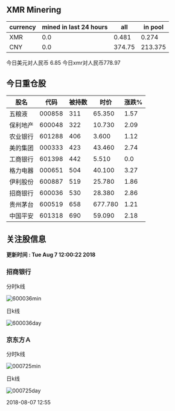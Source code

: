 ## XMR Minering

|currency|mined in last 24 hours|all|in pool|
|---|---|---|---|
|XMR|0.0|0.481|0.274|
|CNY|0.0|374.75|213.375|

今日美元对人民币 6.85	今日xmr对人民币778.97


## 今日重仓股 

|股名|代码|被持数|时价|涨跌%|
|---|---|---|---|---|
|五粮液|000858|311|65.350|1.57|
|保利地产|600048|322|10.730|2.09|
|农业银行|601288|406|3.600|1.12|
|美的集团|000333|423|43.460|2.74|
|工商银行|601398|442|5.510|0.0|
|格力电器|000651|504|40.100|3.27|
|伊利股份|600887|519|25.780|1.86|
|招商银行|600036|530|28.380|2.86|
|贵州茅台|600519|658|677.780|1.21|
|中国平安|601318|690|59.090|2.18|

## 关注股信息
**更新时间 : Tue Aug  7 12:00:22 2018**
### 招商银行 
分时k线

![600036min](http://image.sinajs.cn/newchart/min/n/sh600036.gif)

日k线

![600036day](http://image.sinajs.cn/newchart/daily/n/sh600036.gif)

### 京东方Ａ 
分时k线

![000725min](http://image.sinajs.cn/newchart/min/n/sz000725.gif)

日k线

![000725day](http://image.sinajs.cn/newchart/daily/n/sz000725.gif)

2018-08-07 12:55
